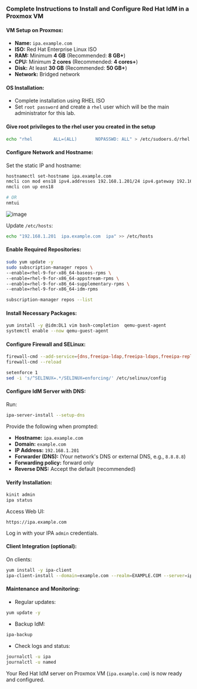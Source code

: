 ### Complete Instructions to Install and Configure Red Hat IdM in a Proxmox VM

#### VM Setup on Proxmox:

- **Name:** `ipa.example.com`
- **ISO:** Red Hat Enterprise Linux ISO
- **RAM:** Minimum **4 GB** (Recommended: **8 GB+**)
- **CPU:** Minimum **2 cores** (Recommended: **4 cores+**)
- **Disk:** At least **30 GB** (Recommended: **50 GB+**)
- **Network:** Bridged network

#### OS Installation:

- Complete installation using RHEL ISO
- Set `root password` and create a `rhel` user which will be the main administrator for this lab.

#### Give root privileges to the rhel user you created in the setup
```bash
echo "rhel        ALL=(ALL)       NOPASSWD: ALL" > /etc/sudoers.d/rhel
```

#### Configure Network and Hostname:

Set the static IP and hostname:
```bash
hostnamectl set-hostname ipa.example.com
nmcli con mod ens18 ipv4.addresses 192.168.1.201/24 ipv4.gateway 192.168.1.254 ipv4.dns 192.168.1.201 ipv4.dns 8.8.8.8 ipv4.method manual
nmcli con up ens18

# OR
nmtui
```
![image](https://github.com/user-attachments/assets/faa3aaea-5c5b-458c-90a4-5a5862977fb5)

Update `/etc/hosts`:
```bash
echo "192.168.1.201  ipa.example.com  ipa" >> /etc/hosts
```

#### Enable Required Repositories:
```bash
sudo yum update -y
sudo subscription-manager repos \
--enable=rhel-9-for-x86_64-baseos-rpms \
--enable=rhel-9-for-x86_64-appstream-rpms \
--enable=rhel-9-for-x86_64-supplementary-rpms \
--enable=rhel-9-for-x86_64-idm-rpms

subscription-manager repos --list
```
#### Install Necessary Packages:
```bash
yum install -y @idm:DL1 vim bash-completion  qemu-guest-agent
systemctl enable --now qemu-guest-agent
```

#### Configure Firewall and SELinux:
```bash
firewall-cmd --add-service={dns,freeipa-ldap,freeipa-ldaps,freeipa-replication,kerberos,kpasswd,ntp,http,https} --permanent
firewall-cmd --reload

setenforce 1
sed -i 's/^SELINUX=.*/SELINUX=enforcing/' /etc/selinux/config
```

#### Configure IdM Server with DNS:
Run:
```bash
ipa-server-install --setup-dns
```

Provide the following when prompted:
- **Hostname:** `ipa.example.com`
- **Domain:** `example.com`
- **IP Address:** `192.168.1.201`
- **Forwarder (DNS):** (Your network's DNS or external DNS, e.g., `8.8.8.8`)
- **Forwarding policy:** forward only
- **Reverse DNS:** Accept the default (recommended)

#### Verify Installation:
```bash
kinit admin
ipa status
```

Access Web UI:
```
https://ipa.example.com
```

Log in with your IPA `admin` credentials.

#### Client Integration (optional):
On clients:
```bash
yum install -y ipa-client
ipa-client-install --domain=example.com --realm=EXAMPLE.COM --server=ipa.example.com --mkhomedir
```

#### Maintenance and Monitoring:
- Regular updates:
```bash
yum update -y
```

- Backup IdM:
```bash
ipa-backup
```

- Check logs and status:
```bash
journalctl -u ipa
journalctl -u named
```

Your Red Hat IdM server on Proxmox VM (`ipa.example.com`) is now ready and configured.


